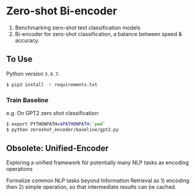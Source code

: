 # Zero-shot Bi-encoder 
1. Benchmarking zero-shot text classification models
2. Bi-encoder for zero-shot classification, a balance between speed & accuracy.




## To Use 
Python version `3.9.7`.

```bash
$ pip3 install -r requirements.txt
```


### Train Baseline 
e.g. On GPT2 zero shot classification: 
```bash
$ export PYTHONPATH=$PATHONPATH:`pwd`
$ python zeroshot_encoder/baseline/gpt2.py
```


## Obsolete: Unified-Encoder
Exploring a unified framework for potentially many NLP tasks as encoding operations



Formalize common NLP tasks beyond Information Retrieval as 1) encoding then 2) simple operation, so that intermediate results can be cached. 

